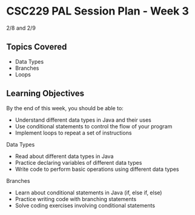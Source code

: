 # CSC229 PAL Session Plan - Week 3

2/8 and 2/9

## Topics Covered

- Data Types
- Branches
- Loops

## Learning Objectives

By the end of this week, you should be able to:

- Understand different data types in Java and their uses
- Use conditional statements to control the flow of your program
- Implement loops to repeat a set of instructions

Data Types

- Read about different data types in Java
- Practice declaring variables of different data types
- Write code to perform basic operations using different data types

Branches

- Learn about conditional statements in Java (if, else if, else)
- Practice writing code with branching statements
- Solve coding exercises involving conditional statements
